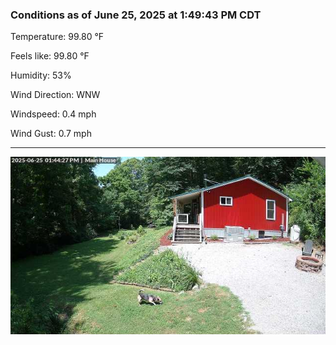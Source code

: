 ### Conditions as of June 25, 2025 at 1:49:43 PM CDT 

Temperature: 99.80 &deg;F

Feels like: 99.80 &deg;F

Humidity: 53%

Wind Direction: WNW

Windspeed: 0.4 mph

Wind Gust: 0.7 mph

---

<img src="./images/latest.jpeg"/>

